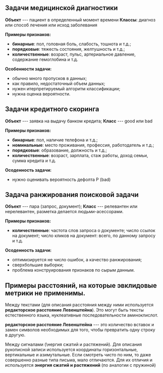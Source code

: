## Задачи медицинской диагностики

**Объект** --- пациент в определенный момент времени
**Классы**: диагноз или способ лечения или исход заболевания

**Примеры признаков:**
* **бинарные**: пол, головная боль, слабость, тошнота и т.д.;
* **порядковые**: тяжесть состояния, желтушность и т.д.;
* **количественные**: возраст, пульс, артериальное давление, содержание гемоглобина и т.д.

**Особенности задачи:**
* обычно много пропусков в данных;
* как правило, недостаточный объем данных;
* нужен итерпретируемый алгоритм классификации;
* нужна оценка вероятности. 
 
## Задачи кредитного скоринга

**Объект** --- заявка на выдачу банком кредита;
**Класс** --- good или bad

**Примеры признаков:**
* **бинарные**: пол, наличие телефона и т.д.;
* **номинальные**: место проживания, профессия, работодатель и т.д.;
* **порядковые**: образование, должность и т.д.;
* **количественные**: возраст, зарплата, стаж работы, доход семьи, сумма кредита и т.д.
 
**Осоденность задачи:** 
* нужно оценивать вероятность дефолта P (bad)

## Задача ранжирования поисковой задачи

**Объект** --- пара (запрос, документ);
**Класс** --- релевантен или нерелевантен, разметка делается людьми-асессорами. 

**Примеры признаков:**
* **количественные**: 
    частота слов запроса о документе;
    число ссылок на документ;
    число кликов на документ: всего, по данному запросу и т.д.
 
 **Осоденность задачи:** 
* оптимизируется не число ошибок, а качество ранжирования;
* сверхбольшие выборки;
* проблема конструирования признаков по сырым данным.


## Примеры расстояний, на которые эвклидовые метрики не применимы.

Между текстами (для описания расстояния между ними используется **редакторское расстояние Левенштейна**). Это могут быть тексты естественного языка, нуклеативные последовательности аминоклислот. 

**редакторское расстояние Левенштейна** --- это количество вставок и замен символов необходимых для того, чтобы превратить одну строку в другую. 

Между сигналами (\нергия сжатий и растяжений). Для описания рукописной записи используется координаты горизонтальные, вертикальные и азимутальные. Если смотреть чисто по ним, то даже совершенно разные типа письма, мало отличаются. Для их отличия и используется **энергия сжатий и растяжений** (по аналогии с пружиной)













